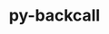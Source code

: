 ---
title: "py-backcall"
layout: cache
categories: [package, develop]
meta: {"compilers": ["oneapi@=2024.2.1"], "num_specs": 6, "num_specs_by_stack": {"e4s-oneapi": 6, "root": 6}, "oss": ["ubuntu22.04"], "platforms": ["linux"], "stacks": ["e4s-oneapi", "root"], "targets": ["x86_64_v3"], "versions": ["0.2.0"]}
spec_details: [{"compiler": "oneapi@=2024.2.1", "hash": "aszputylaizvyfhlt2m2fgsol5wfvkav", "os": "ubuntu22.04", "platform": "linux", "size": "-", "stacks": ["e4s-oneapi", "root"], "target": "x86_64_v3", "variants": ["build_system=python_pip"], "versions": ["0.2.0"]}, {"compiler": "oneapi@=2024.2.1", "hash": "gkynqee4c4jdvjf7d6mgdivqapbpzdcj", "os": "ubuntu22.04", "platform": "linux", "size": "-", "stacks": ["e4s-oneapi", "root"], "target": "x86_64_v3", "variants": ["build_system=python_pip"], "versions": ["0.2.0"]}, {"compiler": "oneapi@=2024.2.1", "hash": "ndgrzc23nk2vkurjvvxhqicwqh3ta6tx", "os": "ubuntu22.04", "platform": "linux", "size": "-", "stacks": ["e4s-oneapi", "root"], "target": "x86_64_v3", "variants": ["build_system=python_pip"], "versions": ["0.2.0"]}, {"compiler": "oneapi@=2024.2.1", "hash": "ph75p4cslhylo2xpidysjfxrlxh4dilw", "os": "ubuntu22.04", "platform": "linux", "size": "-", "stacks": ["e4s-oneapi", "root"], "target": "x86_64_v3", "variants": ["build_system=python_pip"], "versions": ["0.2.0"]}, {"compiler": "oneapi@=2024.2.1", "hash": "prrons7bb74n46o5vvu2x6s2skhxank2", "os": "ubuntu22.04", "platform": "linux", "size": "-", "stacks": ["e4s-oneapi", "root"], "target": "x86_64_v3", "variants": ["build_system=python_pip"], "versions": ["0.2.0"]}, {"compiler": "oneapi@=2024.2.1", "hash": "xqxpax6njjl44zu4ysfohtmetvbejbz4", "os": "ubuntu22.04", "platform": "linux", "size": "-", "stacks": ["e4s-oneapi", "root"], "target": "x86_64_v3", "variants": ["build_system=python_pip"], "versions": ["0.2.0"]}]
---